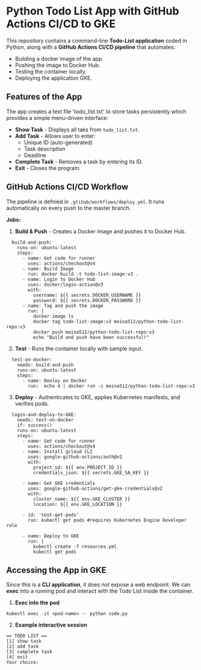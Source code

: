 # Python Todo List App with GitHub Actions CI/CD to GKE

This repository contains a command-line **Todo-List application** coded in Python, along with a **GitHub Actions CI/CD pipeline** that automates:
- Building a docker image of the app.
- Pushing the image to Docker Hub.
- Testing the container locally.
- Deploying the application GKE.

## Features of the App

The app creates a text file 'todo_list.txt' to store tasks persistently which provides a simple menu-driven interface:
- **Show Task** - Displays all taks from `todo_list.txt`.
- **Add Task** - Allows user to enter:
  - Unique ID (auto-generated)
  - Task description
  - Deadline
- **Complete Task** - Removes a task by entering its ID.
- **Exit** - Closes the program.

## GitHub Actions CI/CD Workflow

The pipeline is defnied in `.gtihub/workflows/deploy.yml`. 
It runs automatically on every push to the master branch.

**Jobs:**
1. **Build & Push** - Creates a Docker image and pushes it to Docker Hub.

```
  build-and-push:
    runs-on: ubuntu-latest
    steps:
      - name: Get code for runner
        uses: actions/checkout@v4
      - name: Build Image
        run: docker build -t todo-list-image:v3 .
      - name: Login to Docker Hub
        uses: docker/login-action@v3
        with:
          username: ${{ secrets.DOCKER_USERNAME }}
          password: ${{ secrets.DOCKER_PASSWORD }}
      - name: Tag and push the image
        run: |
          docker image ls
          docker tag todo-list-image:v3 moina512/python-todo-list-repo:v3
          docker push moina512/python-todo-list-repo:v3
          echo "Build and push have been successful!"
```

2. **Test** - Runs the container locally with sample input.

```
  test-on-docker:
    needs: build-and-push
    runs-on: ubuntu-latest
    steps:
      - name: Deoloy on Docker
        run:  echo 4 | docker run -i moina512/python-todo-list-repo:v3
```

3. **Deploy** - Authenticates to GKE, applies Kubernetes manifests, and verifies pods.

```
  login-and-deploy-to-GKE:
    needs: test-on-docker
    if: success()
    runs-on: ubuntu-latest
    steps:
      - name: Get code for runner
        uses: actions/checkout@v4
      - name: Install gcloud CLI
        uses: google-github-actions/auth@v2
        with:
          project_id: ${{ env.PROJECT_ID }}
          credentials_json: ${{ secrets.GKE_SA_KEY }}
      
      - name: Get GKE credentials
        uses: google-github-actions/get-gke-credentials@v2
        with:
          cluster_name: ${{ env.GKE_CLUSTER }}
          location: ${{ env.GKE_LOCATION }}
      
      - id: 'test-get-pods'
        run: kubectl get pods #requires Kubernetes Engine Developer role

      - name: Deploy to GKE
        run: |
          kubectl create -f resources.yml
          kubectl get pods  
```

## Accessing the App in GKE

Since this is a **CLI application**, it does not expose a web endpoint. We can **exec** into a running pod and interact with the Todo List inside the container.

1. **Exec into the pod**

```
kubectl exec -it <pod-name> -- python code.py
```

2. **Example interactive session**

```
== TODO LIST ==
[1] show task
[2] add task
[3] complete task
[4] exit
Your choice:
```